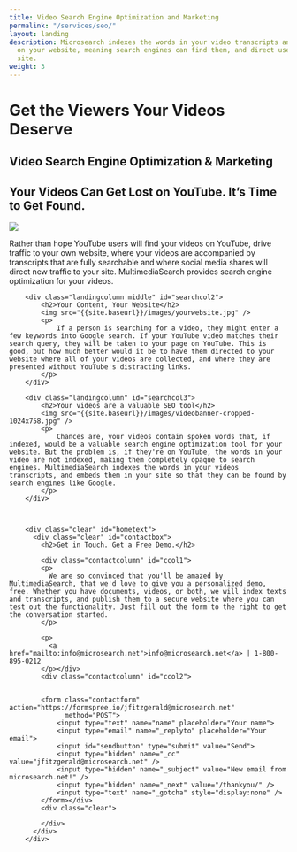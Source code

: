 ```yaml
---
title: Video Search Engine Optimization and Marketing
permalink: "/services/seo/"
layout: landing
description: Microsearch indexes the words in your video transcripts and embeds them
  on your website, meaning search engines can find them, and direct users to your
  site.
weight: 3
---
```


<div class="landing">
    <div id="seobanner" class="landingbanner">
      <h1>Get the Viewers Your Videos Deserve</h1>
      <h2>Video Search Engine Optimization &amp; Marketing</h2>
    </div>
    <div class="wrapper">
        <div class="landingcolumn" id="searchcol1">
            <h2>Your Videos Can Get Lost on YouTube. It’s Time to Get Found.</h2>
            <img src="{{site.baseurl}}/images/videoplayer.png" />
            <p>
                Rather than hope YouTube users will find your videos on YouTube, drive traffic to your own website, where your videos are accompanied by transcripts that are fully searchable and where social media shares will direct new traffic to your site. MultimediaSearch provides search engine optimization for your videos.
            </p>
        </div>

        <div class="landingcolumn middle" id="searchcol2">
            <h2>Your Content, Your Website</h2>
            <img src="{{site.baseurl}}/images/yourwebsite.jpg" />
            <p>
                If a person is searching for a video, they might enter a few keywords into Google search. If your YouTube video matches their search query, they will be taken to your page on YouTube. This is good, but how much better would it be to have them directed to your website where all of your videos are collected, and where they are presented without YouTube's distracting links.
            </p>
        </div>

        <div class="landingcolumn" id="searchcol3">
            <h2>Your videos are a valuable SEO tool</h2>
            <img src="{{site.baseurl}}/images/videobanner-cropped-1024x758.jpg" />
            <p>
                Chances are, your videos contain spoken words that, if indexed, would be a valuable search engine optimization tool for your website. But the problem is, if they're on YouTube, the words in your video are not indexed, making them completely opaque to search engines. MultimediaSearch indexes the words in your videos transcripts, and embeds them in your site so that they can be found by search engines like Google.
            </p>
        </div>



        <div class="clear" id="hometext">
          <div class="clear" id="contactbox">
            <h2>Get in Touch. Get a Free Demo.</h2>

            <div class="contactcolumn" id="ccol1">
            <p>
              We are so convinced that you'll be amazed by MultimediaSearch, that we'd love to give you a personalized demo, free. Whether you have documents, videos, or both, we will index texts and transcripts, and publish them to a secure website where you can test out the functionality. Just fill out the form to the right to get the conversation started.
            </p>

            <p>
              <a href="mailto:info@microsearch.net">info@microsearch.net</a> | 1-800-895-0212
            </p></div>
            <div class="contactcolumn" id="ccol2">


            <form class="contactform" action="https://formspree.io/jfitzgerald@microsearch.net"
                  method="POST">
                <input type="text" name="name" placeholder="Your name">
                <input type="email" name="_replyto" placeholder="Your email">
                <input id="sendbutton" type="submit" value="Send">
                <input type="hidden" name="_cc" value="jfitzgerald@microsearch.net" />
                <input type="hidden" name="_subject" value="New email from microsearch.net!" />
                <input type="hidden" name="_next" value="/thankyou/" />
                <input type="text" name="_gotcha" style="display:none" />
            </form></div>
            <div class="clear">

            </div>
          </div>
        </div>
